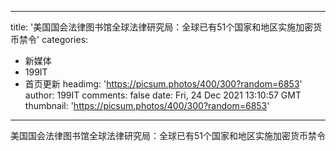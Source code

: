 
---
title: '美国国会法律图书馆全球法律研究局：全球已有51个国家和地区实施加密货币禁令'
categories: 
 - 新媒体
 - 199IT
 - 首页更新
headimg: 'https://picsum.photos/400/300?random=6853'
author: 199IT
comments: false
date: Fri, 24 Dec 2021 13:10:57 GMT
thumbnail: 'https://picsum.photos/400/300?random=6853'
---

<div>   
美国国会法律图书馆全球法律研究局：全球已有51个国家和地区实施加密货币禁令  
</div>
            